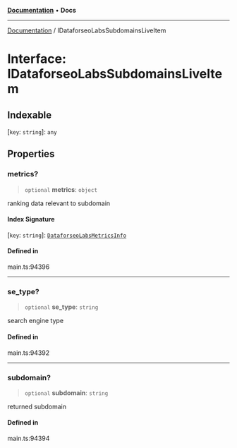 [**Documentation**](../README.md) • **Docs**

***

[Documentation](../globals.md) / IDataforseoLabsSubdomainsLiveItem

# Interface: IDataforseoLabsSubdomainsLiveItem

## Indexable

 \[`key`: `string`\]: `any`

## Properties

### metrics?

> `optional` **metrics**: `object`

ranking data relevant to subdomain

#### Index Signature

 \[`key`: `string`\]: [`DataforseoLabsMetricsInfo`](../classes/DataforseoLabsMetricsInfo.md)

#### Defined in

main.ts:94396

***

### se\_type?

> `optional` **se\_type**: `string`

search engine type

#### Defined in

main.ts:94392

***

### subdomain?

> `optional` **subdomain**: `string`

returned subdomain

#### Defined in

main.ts:94394
